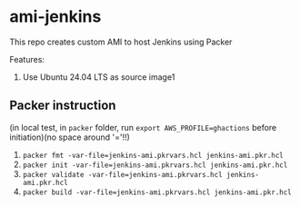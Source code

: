 # ami-jenkins

This repo creates custom AMI to host Jenkins using Packer

Features:

1. Use Ubuntu 24.04 LTS as source image1

## Packer instruction

(in local test, in `packer` folder, run `export AWS_PROFILE=ghactions` before initiation)(no space around '='!!)
1. `packer fmt -var-file=jenkins-ami.pkrvars.hcl jenkins-ami.pkr.hcl`
2. `packer init -var-file=jenkins-ami.pkrvars.hcl jenkins-ami.pkr.hcl`
3. `packer validate -var-file=jenkins-ami.pkrvars.hcl jenkins-ami.pkr.hcl`                                                            
4. `packer build -var-file=jenkins-ami.pkrvars.hcl jenkins-ami.pkr.hcl`  
